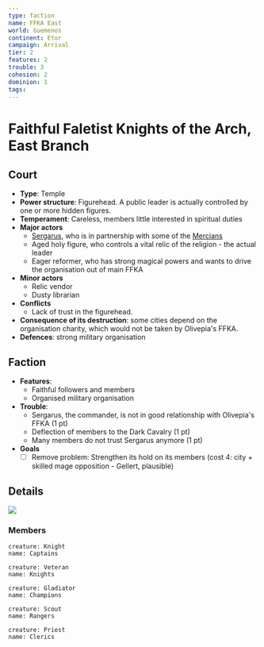 ```yaml
---
type: faction
name: FFKA East
world: Guemenos
continent: Etor
campaign: Arrival
tier: 2
features: 2
trouble: 3
cohesion: 2
dominion: 1
tags: 
---
```


# Faithful Faletist Knights of the Arch, East Branch

## Court

- **Type**: Temple
- **Power structure**: Figurehead. A public leader is actually controlled by one or more hidden figures.
- **Temperament**: Careless, members little interested in spiritual duties
- **Major actors**
	- [Sergarus](../npcs/sergarus.md), who is in partnership with some of the [Mercians](mercians.md)
	- Aged holy figure, who controls a vital relic of the religion - the actual leader
	- Eager reformer, who has strong magical powers and wants to drive the organisation out of main FFKA
- **Minor actors**
	- Relic vendor
	- Dusty librarian
- **Conflicts**
	- Lack of trust in the figurehead.
- **Consequence of its destruction**: some cities depend on the organisation charity, which would not be taken by Olivepia's FFKA.
- **Defences**: strong military organisation

## Faction

- **Features**:
	- Faithful followers and members
	- Organised military organisation
- **Trouble**:
	- Sergarus, the commander, is not in good relationship with Olivepia's FFKA (1 pt)
	- Deflection of members to the Dark Cavalry (1 pt)
	- Many members do not trust Sergarus anymore (1 pt)
- **Goals**
	- [ ] Remove problem: Strengthen its hold on its members (cost 4: city + skilled mage opposition - Gellert, plausible)

## Details

![](https://i.imgur.com/M5bxluE.png)

### Members

```statblock
creature: Knight
name: Captains
```

```statblock
creature: Veteran
name: Knights
```

```statblock
creature: Gladiator
name: Champions
```

```statblock
creature: Scout
name: Rangers
```

```statblock
creature: Priest
name: Clerics
```
